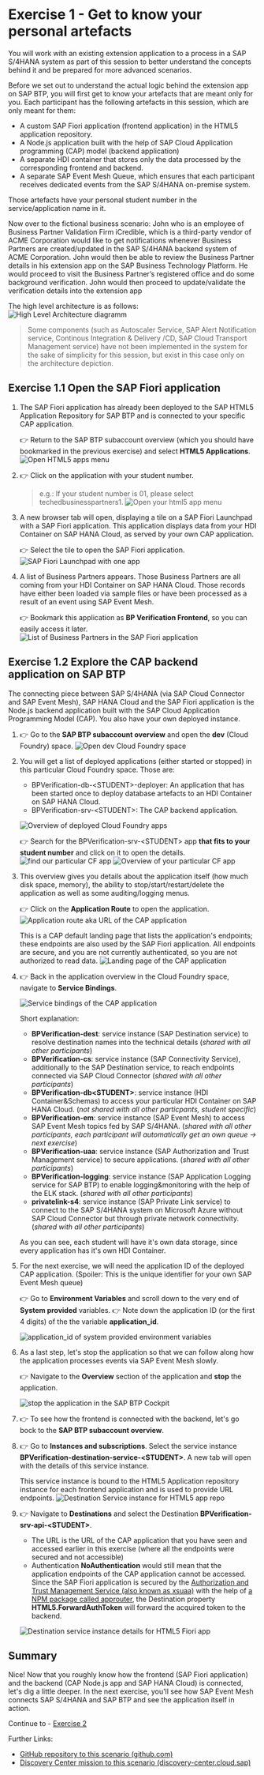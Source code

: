 # Exercise 1 - Get to know your personal artefacts 

You will work with an existing extension application to a process in a SAP S/4HANA system as part of this session to better understand the concepts behind it and be prepared for more advanced scenarios.

Before we set out to understand the actual logic behind the extension app on SAP BTP, you will first get to know your artefacts that are meant only for you. Each participant has the following artefacts in this session, which are only meant for them: 

- A custom SAP Fiori application (frontend application) in the HTML5 application repository.
- A Node.js application built with the help of SAP Cloud Application programming (CAP) model (backend application)
- A separate HDI container that stores only the data processed by the corresponding frontend and backend.
- A separate SAP Event Mesh Queue, which ensures that each participant receives dedicated events from the SAP S/4HANA on-premise system. 

Those artefacts have your personal student number in the service/application name in it.

Now over to the fictional business scenario: John who is an employee of Business Partner Validation Firm iCredible, which is a third-party vendor of ACME Corporation would like to get notifications whenever Business Partners are created/updated in the SAP S/4HANA backend system of ACME Corporation. John would then be able to review the Business Partner details in his extension app on the SAP Business Technology Platform. He would proceed to visit the Business Partner’s registered office and do some background verification. John would then proceed to update/validate the verification details into the extension app

The high level architecture is as follows: 
    ![High Level Architecture diagramm](images/highlevel-arch.png)

> Some components (such as Autoscaler Service, SAP Alert Notification service, Continous Integration & Delivery /CD, SAP Cloud Transport Management service) have not been implemented in the system for the sake of simplicity for this session, but exist in this case only on the architecture depiction. 

## Exercise 1.1 Open the SAP Fiori application 

1. The SAP Fiori application has already been deployed to the SAP HTML5 Application Repository for SAP BTP and is connected to your specific CAP application. 

    👉 Return to the SAP BTP subaccount overview (which you should have bookmarked in the previous exercise) and select **HTML5 Applications**.
    ![Open HTML5 apps menu](./images/html5-menu.png)

2. 👉 Click on the application with your student number. 
   
    > e.g.: If your student number is 01, please select techedbusinesspartners1. 
    ![Open your html5 app menu](./images/listhtml5apps.png) 

3. A new browser tab will open, displaying a tile on a SAP Fiori Launchpad with a SAP Fiori application. This application displays data from your HDI Container on SAP HANA Cloud, as served by your own CAP application.
   
    👉 Select the tile to open the SAP Fiori application. 
    ![SAP Fiori Launchpad with one app](./images/html5-launchpad.png) 

4. A list of Business Partners appears. Those Business Partners are all coming from your HDI Container on SAP HANA Cloud. Those records have either been loaded via sample files or have been processed as a result of an event using SAP Event Mesh.
   
    👉 Bookmark this application as **BP Verification Frontend**, so you can easily access it later.
    ![List of Business Partners in the SAP Fiori application](./images/bpapp.png) 

## Exercise 1.2 Explore the CAP backend application on SAP BTP

The connecting piece between SAP S/4HANA (via SAP Cloud Connector and SAP Event Mesh), SAP HANA Cloud and the SAP Fiori application is the Node.js backend application built with the SAP Cloud Application Programming Model (CAP). You also have your own deployed instance. 

1. 👉 Go to the **SAP BTP subaccount overview** and open the **dev** (Cloud Foundry) space. 
    ![Open dev Cloud Foundry space](./images/devspace.png) 

2. You will get a list of deployed applications (either started or stopped) in this particular Cloud Foundry space. Those are: 

   - BPVerification-db-\<STUDENT>-deployer: An application that has been started once to deploy database artefacts to an HDI Container on SAP HANA Cloud.
   - BPVerification-srv-\<STUDENT>: The CAP backend application. 

    ![Overview of deployed Cloud Foundry apps](./images/list-of-cf-apps.png) 

    👉 Search for the BPVerification-srv-\<STUDENT> app **that fits to your student number** and click on it to open the details. 
    ![find our particular CF app](./images/your_backendapp.png) 
    ![Overview of your particular CF app](./images/backendapp_overview.png) 

3. This overview gives you details about the application itself (how much disk space, memory), the ability to stop/start/restart/delete the application as well as some auditing/logging menus. 

    👉 Click on the **Application Route** to open the application. 
    ![Application route aka URL of the CAP application](./images/application_route.png) 
    
    This is a CAP default landing page that lists the application's endpoints; these endpoints are also used by the SAP Fiori application. All endpoints are secure, and you are not currently authenticated, so you are not authorized to read data. 
    ![Landing page of the CAP application](./images/cap_landingpage.png) 

4. 👉 Back in the application overview in the Cloud Foundry space, navigate to **Service Bindings**. 
   
    ![Service bindings of the CAP application](./images/service_bindings.png) 

    Short explanation: 
    - **BPVerification-dest**: service instance (SAP Destination service) to resolve destination names into the technical details (*shared with all other participants*)
    - **BPVerification-cs**: service instance (SAP Connectivity Service), additionally to the SAP Destination service, to reach endpoints connected via SAP Cloud Connector (*shared with all other participants*)
    - **BPVerification-db\<STUDENT>**: service instance (HDI Container&Schemas) to access your particular HDI Container on SAP HANA Cloud. (*not shared with all other particpants, student specific*)
    - **BPVerification-em**: service instance (SAP Event Mesh) to access SAP Event Mesh topics fed by SAP S/4HANA. (*shared with all other participants, each participant will automatically get an own queue -> next exercise*)
    - **BPVerification-uaa**: service instance (SAP Authorization and Trust Management service) to secure applications. (*shared with all other participants*)
    - **BPVerification-logging**: service instance (SAP Application Logging service for SAP BTP) to enable logging&monitoring with the help of the ELK stack. (*shared with all other participants*)
    - **privatelink-s4**: service instance (SAP Private Link service) to connect to the SAP S/4HANA system on Microsoft Azure without SAP Cloud Connector but through private network connectivity. (*shared with all other participants*)

    As you can see, each student will have it's own data storage, since every application has it's own HDI Container. 

5. For the next exercise, we will need the application ID of the deployed CAP application. (Spoiler: This is the unique identifier for your own SAP Event Mesh queue)

    👉 Go to **Environment Variables** and scroll down to the very end of **System provided** variables. 
    👉 Note down the application ID (or the first 4 digits) of the the variable **application_id**.

    ![application_id of system provided environment variables](./images/applicationid_env.png) 

6. As a last step, let's stop the application so that we can follow along how the application processes events via SAP Event Mesh slowly. 

    👉 Navigate to the **Overview** section of the application and **stop** the application. 

    ![stop the application in the SAP BTP Cockpit](./images/stop_app.png) 

7. 👉 To see how the frontend is connected with the backend, let's go bock to the **SAP BTP subaccount overview**. 

8. 👉 Go to **Instances and subscriptions**. Select the service instance **BPVerification-destination-service-\<STUDENT>**. A new tab will open with the details of this service instance. 
   
    This service instance is bound to the HTML5 Application repository instance for each frontend application and is used to provide URL endpoints.
    ![Destination Service instance for HTML5 app repo](./images/destservice_instance.png) 

9.  👉 Navigate to **Destinations** and select the Destination **BPVerification-srv-api-\<STUDENT>**. 

    - The URL is the URL of the CAP application that you have seen and accessed earlier in this exercise (where all the endpoints were secured and not accessible)
    - Authentication **NoAuthentication** would still mean that the application endpoints of the CAP application cannot be accessed. Since the SAP Fiori application is secured by the [Authorization and Trust Management Service (also known as xsuaa)](https://github.com/SAP-samples/btp-build-resilient-apps/blob/extension/app/businesspartners/xs-app.json) with the help of [a NPM package called approuter](https://www.npmjs.com/package/@sap/approuter), the Destination property **HTML5.ForwardAuthToken** will forward the acquired token to the backend. 

    ![Destination service instance details for HTML5 Fiori app](./images/destination_forwardtoken.png) 

## Summary

Nice! Now that you roughly know how the frontend (SAP Fiori application) and the backend (CAP Node.js app and SAP HANA Cloud) is connected, let's dig a little deeper. In the next exercise, you'll see how SAP Event Mesh connects SAP S/4HANA and SAP BTP and see the application itself in action.  

Continue to - [Exercise 2](../ex2/README.md)


Further Links: 

* [GitHub repository to this scenario (github.com)](https://github.com/SAP-samples/btp-build-resilient-apps) 
* [Discovery Center mission to this scenario (discovery-center.cloud.sap)](https://discovery-center.cloud.sap/missiondetail/3501/3542/)










    








